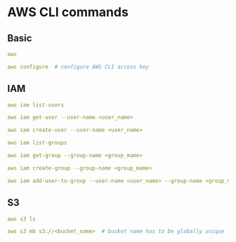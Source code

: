 # AWS CLI commands

## Basic

```yaml
aws
```

```yaml
aws configure  # configure AWS CLI access key
```

## IAM

```yaml
aws iam list-users
```

```yaml
aws iam get-user --user-name <user_name>
```

```yaml
aws iam create-user --user-name <user_name>
```

```yaml
aws iam list-groups
```

```yaml
aws iam get-group --group-name <group_mame> 
```

```yaml
aws iam create-group --group-name <group_mame> 
```

```yaml
aws iam add-user-to-group --user-name <user_name> --group-name <group_mame> 
```


## S3

```yaml
aws s3 ls
```

```yaml
aws s3 mb s3://<bucket_name>  # bucket name has to be globally unique
```
